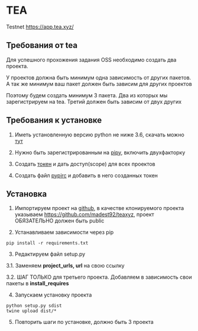 # TEA
Testnet https://app.tea.xyz/


## Требования от tea
Для успешного прохожения задания OSS необходимо создать два проекта.

У проектов должна быть минимум одна зависимость от других пакетов. А так же минимум ваш пакет должен быть зависим для других проектов

Поэтому будем создать минимум 3 пакета. Два из которых мы зарегистрируем на tea. Третий должен быть зависим от двух других


## Требования к установке
1. Иметь установленную версию python не ниже 3.6, скачать можно [тут](https://www.python.org/downloads/)

2. Нужно быть зарегистрированным на [pipy](https://pypi.org/account/register/), включить двухфакторку

3. Создать [токен](https://pypi.org/manage/account/token/) и дать доступ(scope) для всех проектов

4. Создать файл [pypirc](https://packaging.python.org/en/latest/specifications/pypirc/#using-a-pypi-token) и добавить в него созданных токен


## Установка
1. Импортируем проект на [github](https://github.com/new/import), в качестве клонируемого проекта указываем https://github.com/madest92/teaxyz, проект ОБЯЗАТЕЛЬНО должен быть public

2. Устанавливаем зависимости через pip
```
pip install -r requirements.txt
```

3. Редактируем файл setup.py

3.1. Заменяем **project_urls, url** на свою ссылку

3.2. ШАГ ТОЛЬКО для третьего проекта. Добавляем в зависимость свои пакеты в **install_requires**

4. Запускаем установку проекта
```
python setup.py sdist
twine upload dist/*
```

5. Повторить шаги по установке, должно быть 3 проекта
